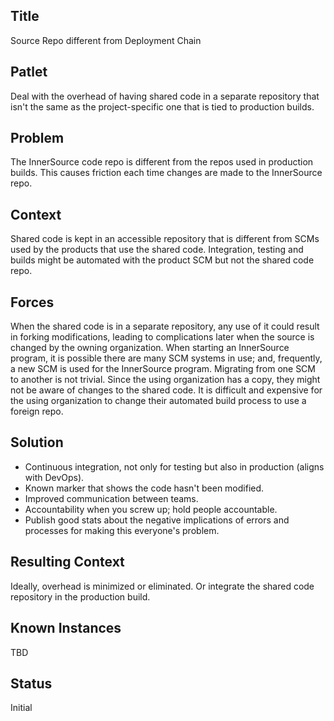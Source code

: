 ## Title

Source Repo different from Deployment Chain

## Patlet

Deal with the overhead of having shared code in a separate repository that isn't the same as the project-specific one that is tied to production builds.

## Problem

The InnerSource code repo is different from the repos used in production builds. This causes friction each time changes are made to the InnerSource repo.

## Context

Shared code is kept in an accessible repository that is different from SCMs used by the products that use the shared code. Integration, testing and builds might be automated with the product SCM but not the shared code repo.

## Forces

When the shared code is in a separate repository, any use of it could result in forking modifications, leading to complications later when the source is changed by the owning organization. When starting an InnerSource program, it is possible there are many SCM systems in use; and, frequently, a new SCM is used for the InnerSource program. Migrating from one SCM to another is not trivial. Since the using organization has a copy, they might not be aware of changes to the shared code. It is difficult and expensive for the using organization to change their automated build process to use a foreign repo.

## Solution

* Continuous integration, not only for testing but also in production (aligns with DevOps).
* Known marker that shows the code hasn't been modified. 
* Improved communication between teams.
* Accountability when you screw up; hold people accountable.
* Publish good stats about the negative implications of errors and processes for making this everyone's problem.

## Resulting Context

Ideally, overhead is minimized or eliminated. Or integrate the shared code repository in the production build.  

## Known Instances

TBD

## Status

Initial
